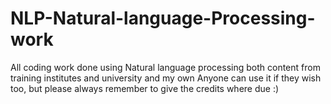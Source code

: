 # NLP-Natural-language-Processing-work
All coding work done using Natural language processing both content from training institutes and university and my own
Anyone can use it if they wish too, but please always remember to give the credits where due :)
